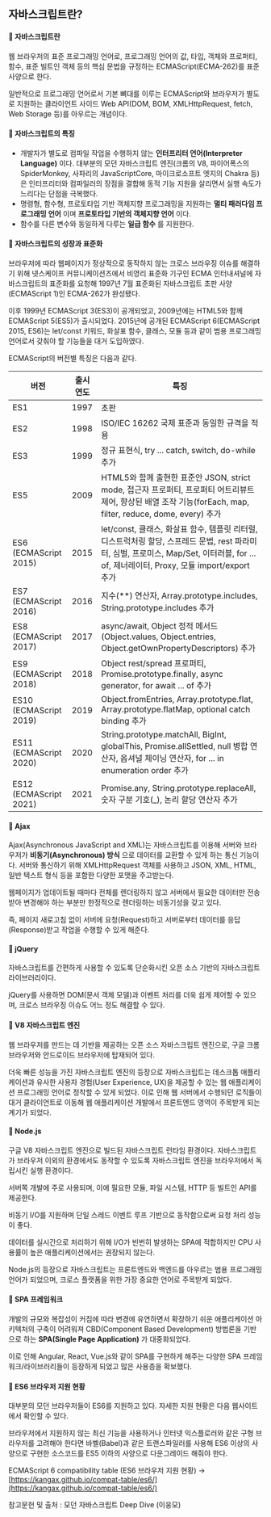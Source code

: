## 자바스크립트란?

#### **📌 자바스크립트란**

웹 브라우저의 표준 프로그래밍 언어로, 프로그래밍 언어의 값, 타입, 객체와 프로퍼티, 함수, 표준 빌트인 객체 등의 핵심 문법을 규정하는 ECMAScript(ECMA-262)를 표준 사양으로 한다.

일반적으로 프로그래밍 언어로서 기본 뼈대를 이루는 ECMAScript와 브라우저가 별도로 지원하는 클라이언트 사이드 Web API(DOM, BOM, XMLHttpRequest, fetch, Web Storage 등)를 아우르는 개념이다.

#### **📌 자바스크립트의 특징**

- 개발자가 별도로 컴파일 작업을 수행하지 않는 **인터프리터 언어(Interpreter Language)** 이다. 대부분의 모던 자바스크립트 엔진(크롬의 V8, 파이어폭스의 SpiderMonkey, 사파리의 JavaScriptCore, 마이크로소프트 엣지의 Chakra 등)은 인터프리터와 컴파일러의 장점을 결합해 동적 기능 지원을 살리면서 실행 속도가 느리다는 단점을 극복했다.
- 명령형, 함수형, 프로토타입 기반 객체지향 프로그래밍을 지원하는 **멀티 패러다임 프로그래밍 언어** 이며 **프로토타입 기반의 객체지향 언어** 이다.
- 함수를 다른 변수와 동일하게 다루는 **일급 함수** 를 지원한다.

#### **📌 자바스크립트의 성장과 표준화**

브라우저에 따라 웹페이지가 정상적으로 동작하지 않는 크로스 브라우징 이슈를 해결하기 위해 넷스케이프 커뮤니케이션즈에서 비영리 표준화 기구인 ECMA 인터내셔널에 자바스크립트의 표준화를 요청해 1997년 7월 표준화된 자바스크립트 초판 사양(ECMAScript 1)인 ECMA-262가 완성됐다.

이후 1999년 ECMAScript 3(ES3)이 공개되었고, 2009년에는 HTML5와 함께 ECMAScript 5(ES5)가 출시되었다. 2015년에 공개된 ECMAScript 6(ECMAScript 2015, ES6)는 let/const 키워드, 화살표 함수, 클래스, 모듈 등과 같이 범용 프로그래밍 언어로서 갖춰야 할 기능들을 대거 도입하였다.

ECMAScript의 버전별 특징은 다음과 같다.

| 버전                   | 출시 연도 | 특징                                                                                                                                                                                      |
| ---------------------- | --------- | ----------------------------------------------------------------------------------------------------------------------------------------------------------------------------------------- |
| ES1                    | 1997      | 초판                                                                                                                                                                                      |
| ES2                    | 1998      | ISO/IEC 16262 국제 표준과 동일한 규격을 적용                                                                                                                                              |
| ES3                    | 1999      | 정규 표현식, try ... catch, switch, do-while 추가                                                                                                                                         |
| ES5                    | 2009      | HTML5와 함께 출현한 표준안 JSON, strict mode, 접근자 프로퍼티, 프로퍼티 어트리뷰트 제어, 향상된 배열 조작 기능(forEach, map, filter, reduce, dome, every) 추가                            |
| ES6 (ECMAScript 2015)  | 2015      | let/const, 클래스, 화살표 함수, 템플릿 리터럴, 디스트럭처링 할당, 스프레드 문법, rest 파라미터, 심벌, 프로미스, Map/Set, 이터러블, for ... of, 제너레이터, Proxy, 모듈 import/export 추가 |
| ES7 (ECMAScript 2016)  | 2016      | 지수(\*\*) 연산자, Array.prototype.includes, String.prototype.includes 추가                                                                                                               |
| ES8 (ECMAScript 2017)  | 2017      | async/await, Object 정적 메서드(Object.values, Object.entries, Object.getOwnPropertyDescriptors) 추가                                                                                     |
| ES9 (ECMAScript 2018)  | 2018      | Object rest/spread 프로퍼티, Promise.prototype.finally, async generator, for await ... of 추가                                                                                            |
| ES10 (ECMAScript 2019) | 2019      | Object.fromEntries, Array.prototype.flat, Array.prototype.flatMap, optional catch binding 추가                                                                                            |
| ES11 (ECMAScript 2020) | 2020      | String.prototype.matchAll, BigInt, globalThis, Promise.allSettled, null 병합 연산자, 옵셔널 체이닝 연산자, for ... in enumeration order 추가                                              |
| ES12 (ECMAScript 2021) | 2021      | Promise.any, String.prototype.replaceAll, 숫자 구분 기호(\_), 논리 할당 연산자 추가                                                                                                       |

#### **📌 Ajax**

Ajax(Asynchronous JavaScript and XML)는 자바스크립트를 이용해 서버와 브라우저가 **비동기(Asynchronous) 방식** 으로 데이터를 교환할 수 있게 하는 통신 기능이다. 서버와 통신하기 위해 XMLHttpRequest 객체를 사용하고 JSON, XML, HTML, 일반 텍스트 형식 등을 포함한 다양한 포맷을 주고받는다.

웹페이지가 업데이트될 때마다 전체를 렌더링하지 않고 서버에서 필요한 데이터만 전송받아 변경해야 하는 부분만 한정적으로 렌더링하는 비동기성을 갖고 있다.

즉, 페이지 새로고침 없이 서버에 요청(Request)하고 서버로부터 데이터를 응답(Response)받고 작업을 수행할 수 있게 해준다.

#### **📌 jQuery**

자바스크립트를 간편하게 사용할 수 있도록 단순화시킨 오픈 소스 기반의 자바스크립트 라이브러리이다.

jQuery를 사용하면 DOM(문서 객체 모델)과 이벤트 처리를 더욱 쉽게 제어할 수 있으며, 크로스 브라우징 이슈도 어느 정도 해결할 수 있다.

#### **📌 V8 자바스크립트 엔진**

웹 브라우저를 만드는 데 기반을 제공하는 오픈 소스 자바스크립트 엔진으로, 구글 크롬 브라우저와 안드로이드 브라우저에 탑재되어 있다.

더욱 빠른 성능을 가진 자바스크립트 엔진의 등장으로 자바스크립트는 데스크톱 애플리케이션과 유사한 사용자 경험(User Experience, UX)을 제공할 수 있는 웹 애플리케이션 프로그래밍 언어로 정착할 수 있게 되었다. 이로 인해 웹 서버에서 수행되던 로직들이 대거 클라이언트로 이동해 웹 애플리케이션 개발에서 프론트엔드 영역이 주목받게 되는 계기가 되었다.

#### **📌 Node.js**

구글 V8 자바스크립트 엔진으로 빌드된 자바스크립트 런타임 환경이다. 자바스크립트가 브라우저 이외의 환경에서도 동작할 수 있도록 자바스크립트 엔진을 브라우저에서 독립시킨 실행 환경이다.

서버쪽 개발에 주로 사용되며, 이에 필요한 모듈, 파일 시스템, HTTP 등 빌트인 API를 제공한다.

비동기 I/O를 지원하며 단일 스레드 이벤트 루프 기반으로 동작함으로써 요청 처리 성능이 좋다.

데이터를 실시간으로 처리하기 위해 I/O가 빈번히 발생하는 SPA에 적합하지만 CPU 사용률이 높은 애플리케이션에서는 권장되지 않는다.

Node.js의 등장으로 자바스크립트는 프론트엔드와 백엔드를 아우르는 범용 프로그래밍 언어가 되었으며, 크로스 플랫폼을 위한 가장 중요한 언어로 주목받게 되었다.

#### **📌 SPA 프레임워크**

개발의 규모와 복잡성이 커짐에 따라 변경에 유연하면서 확장하기 쉬운 애플리케이션 아키텍처의 구축이 어려워져 CBD(Component Based Development) 방법론을 기반으로 하는 **SPA(Single Page Application)** 가 대중화되었다.

이로 인해 Angular, React, Vue.js와 같이 SPA를 구현하게 해주는 다양한 SPA 프레임워크/라이브러리들이 등장하게 되었고 많은 사용층을 확보했다.

#### **📌 ES6 브라우저 지원 현황**

대부분의 모던 브라우저들이 ES6를 지원하고 있다. 자세한 지원 현황은 다음 웹사이트에서 확인할 수 있다.

브라우저에서 지원하지 않는 최신 기능을 사용하거나 인터넷 익스플로러와 같은 구형 브라우저를 고려해야 한다면 바벨(Babel)과 같은 트랜스파일러를 사용해 ES6 이상의 사양으로 구현한 소스코드를 ES5 이하의 사양으로 다운그레이드 해줘야 한다.

ECMAScript 6 compatibility table (ES6 브라우저 지원 현황) → [https://kangax.github.io/compat-table/es6/](https://kangax.github.io/compat-table/es6/)

참고문헌 및 출처 : 모던 자바스크립트 Deep Dive (이웅모)
